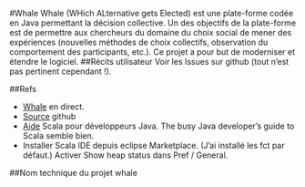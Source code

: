 #Whale
Whale (WHich ALternative gets Elected) est une plate-forme codée en Java permettant la décision collective. Un des objectifs de la plate-forme est de permettre aux chercheurs du domaine du choix social de mener des expériences (nouvelles méthodes de choix collectifs, observation du comportement des participants, etc.). Ce projet a pour but de moderniser et étendre le logiciel.
##Récits utilisateur
Voir les Issues sur github (tout n’est pas pertinent cependant !).

##Refs
* [Whale](http://whale3.noiraudes.net/) en direct.
* [Source](https://github.com/theneurasthenicrat/whale3) github
* [Aide](http://www.scala-lang.org/old/node/960) Scala pour développeurs Java. The busy Java developer’s guide to Scala semble bien.
* Installer Scala IDE depuis eclipse Marketplace. (J’ai installé les fct par défaut.) Activer Show heap status dans Pref / General.

##Nom technique du projet
whale
